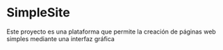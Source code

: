 # SimpleSite
Este proyecto es una plataforma que permite la creación de páginas web simples mediante una interfaz gráfica
